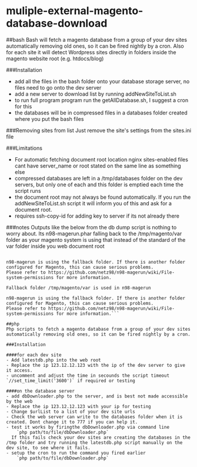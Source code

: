 # muliple-external-magento-database-download

##bash
Bash will fetch a magento database from a group of your dev sites automatically removing old ones, so it can be fired nightly by a cron. Also for each site it will detect Wordpress sites directly in folders inside the magento website root (e.g. htdocs/blog)

###Installation
- add all the files in the bash folder onto your database storage server, no files need to go onto the dev server
- add a new server to download list by running addNewSiteToList.sh
- to run full program program run the getAllDatabase.sh, I suggest a cron for this
- the databases will be in compressed files in a databases folder created where you put the bash files

###Removing sites from list
Just remove the site's settings from the sites.ini file

###Limitations
- For automatic fetching document root location nginx sites-enabled files cant have server_name or root stated on the same line as something else
- compressed databases are left in a /tmp/databases folder on the dev servers, but only one of each and this folder is emptied each time the script runs
- the document root may not always be found automatically. If you run the addNewSiteToList.sh script it will inform you of this and ask for a document root.
- requires ssh-copy-id for adding key to server if its not already there

###notes
Outputs like the below from the db dump script is nothing to worry about. Its n98-magerun.phar falling back  to the /tmp/magento/var folder as your magento system is using that instead of the standard of the var folder inside you web document root
```Fallback folder /tmp/magento/var is used in n98-magerun

n98-magerun is using the fallback folder. If there is another folder configured for Magento, this can cause serious problems.
Please refer to https://github.com/netz98/n98-magerun/wiki/File-system-permissions for more information.

Fallback folder /tmp/magento/var is used in n98-magerun

n98-magerun is using the fallback folder. If there is another folder configured for Magento, this can cause serious problems.
Please refer to https://github.com/netz98/n98-magerun/wiki/File-system-permissions for more information.```

##php
Php scripts to fetch a magento database from a group of your dev sites automatically removing old ones, so it can be fired nightly by a cron.

###Installation

####for each dev site
- Add latestdb.php into the web root
- Replace the ip 123.12.12.123 with the ip of the dev server to give it access.
- uncomment and adjust the time in secounds the script timeout `//set_time_limit('3600')` if required or testing

####on the database server
- add dbDownloader.php to the server, and is best not made accessible by the web
- Replace the ip 123.12.12.123 with your ip for testing
- Change $urlList to a list of your dev site urls
- Check the web server can write to the databases folder when it is created. Dont change it to 777 if you can help it.
- test it works by firingthe dbDownloader.php via command line 
    `php path/to/file/dbDownloader.php`
  If this fails check your dev sites are creating the databases in the /tmp folder and try running the latestdb.php script manually on the dev site, to see where it fails.
- setup the cron to run the command you fired earlier
    `php path/to/file/dbDownloader.php`
